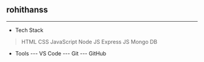 ## rohithanss ##
---
- Tech Stack
> HTML
> CSS
> JavaScript
> Node JS
> Express JS
> Mongo DB

- Tools
--- VS Code
--- Git
--- GitHub
